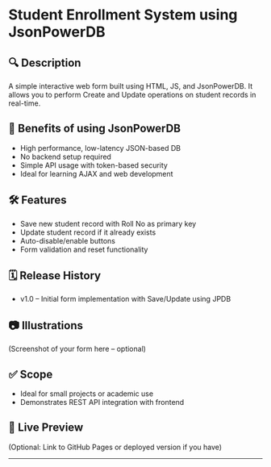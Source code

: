 # Student Enrollment System using JsonPowerDB

## 🔍 Description
A simple interactive web form built using HTML, JS, and JsonPowerDB. It allows you to perform Create and Update operations on student records in real-time.

## 🚀 Benefits of using JsonPowerDB
- High performance, low-latency JSON-based DB
- No backend setup required
- Simple API usage with token-based security
- Ideal for learning AJAX and web development

## 🛠 Features
- Save new student record with Roll No as primary key
- Update student record if it already exists
- Auto-disable/enable buttons
- Form validation and reset functionality

## 🗓 Release History
- v1.0 – Initial form implementation with Save/Update using JPDB

## 📷 Illustrations
(Screenshot of your form here – optional)

## ✅ Scope
- Ideal for small projects or academic use
- Demonstrates REST API integration with frontend

## 🔗 Live Preview
(Optional: Link to GitHub Pages or deployed version if you have)

---

